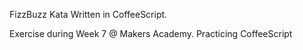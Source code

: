 FizzBuzz Kata Written in CoffeeScript. 

Exercise during Week 7 @ Makers Academy. Practicing CoffeeScript